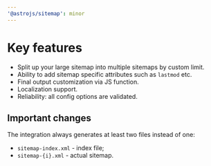 ```yaml
---
'@astrojs/sitemap': minor
---
```


# Key features

- Split up your large sitemap into multiple sitemaps by custom limit.
- Ability to add sitemap specific attributes such as `lastmod` etc.
- Final output customization via JS function.
- Localization support.
- Reliability: all config options are validated.

## Important changes

The integration always generates at least two files instead of one:

- `sitemap-index.xml` - index file;
- `sitemap-{i}.xml` - actual sitemap.
